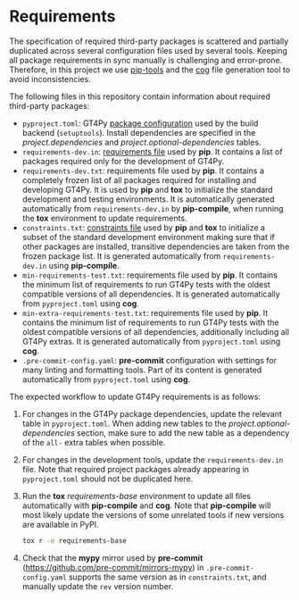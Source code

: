 # Requirements

The specification of required third-party packages is scattered and partially duplicated across several configuration files used by several tools. Keeping all package requirements in sync manually is challenging and error-prone. Therefore, in this project we use [pip-tools](https://pip-tools.readthedocs.io/en/latest/) and the [cog](https://nedbatchelder.com/code/cog/) file generation tool to avoid inconsistencies.

The following files in this repository contain information about required third-party packages:

- `pyproject.toml`: GT4Py [package configuration](https://peps.python.org/pep-0621/) used by the build backend (`setuptools`). Install dependencies are specified in the _project.dependencies_ and _project.optional-dependencies_ tables.
- `requirements-dev.in`: [requirements file](https://pip.pypa.io/en/stable/reference/requirements-file-format/) used by **pip**. It contains a list of packages required only for the development of GT4Py.
- `requirements-dev.txt`: requirements file used by **pip**. It contains a completely frozen list of all packages required for installing and developing GT4Py. It is used by **pip** and **tox** to initialize the standard development and testing environments. It is automatically generated automatically from `requirements-dev.in` by **pip-compile**, when running the **tox** environment to update requirements.
- `constraints.txt`: [constraints file](https://pip.pypa.io/en/stable/user_guide/#constraints-files) used by **pip** and **tox** to initialize a subset of the standard development environment making sure that if other packages are installed, transitive dependencies are taken from the frozen package list. It is generated automatically from `requirements-dev.in` using **pip-compile**.
- `min-requirements-test.txt`: requirements file used by **pip**. It contains the minimum list of requirements to run GT4Py tests with the oldest compatible versions of all dependencies. It is generated automatically from `pyproject.toml` using **cog**.
- `min-extra-requirements-test.txt`: requirements file used by **pip**. It contains the minimum list of requirements to run GT4Py tests with the oldest compatible versions of all dependencies, additionally including all GT4Py extras. It is generated automatically from `pyproject.toml` using **cog**.
- `.pre-commit-config.yaml`: **pre-commit** configuration with settings for many linting and formatting tools. Part of its content is generated automatically from `pyproject.toml` using **cog**.

The expected workflow to update GT4Py requirements is as follows:

1. For changes in the GT4Py package dependencies, update the relevant table in `pyproject.toml`. When adding new tables to the _project.optional-dependencies_ section, make sure to add the new table as a dependency of the `all-` extra tables when possible.

2. For changes in the development tools, update the `requirements-dev.in` file. Note that required project packages already appearing in `pyproject.toml` should not be duplicated here.

3. Run the **tox** _requirements-base_ environment to update all files automatically with **pip-compile** and **cog**. Note that **pip-compile** will most likely update the versions of some unrelated tools if new versions are available in PyPI.

   ```bash
   tox r -e requirements-base
   ```

4. Check that the **mypy** mirror used by **pre-commit** (https://github.com/pre-commit/mirrors-mypy) in `.pre-commit-config.yaml` supports the same version as in `constraints.txt`, and manually update the `rev` version number.
